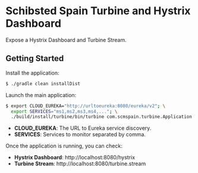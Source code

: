 # Schibsted Spain Turbine and Hystrix Dashboard
Expose a Hystrix Dashboard and Turbine Stream. 

## Getting Started
Install the application:

```bash
$ ./gradle clean installDist
```

Launch the main application:

```bash
$ export CLOUD_EUREKA="http://urltoeureka:8080/eureka/v2"; \
  export SERVICES="ms1,ms2,ms3,ms4,..."; \
  ./build/install/turbine/bin/turbine com.scmspain.turbine.Application
```
* **CLOUD_EUREKA**: The URL to Eureka service discovery.
* **SERVICES**: Services to monitor separated by comma.

Once the application is running, you can check: 

* **Hystrix Dashboard**: http://localhost:8080/hystrix
* **Turbine Stream**: http://localhost:8080/turbine.stream